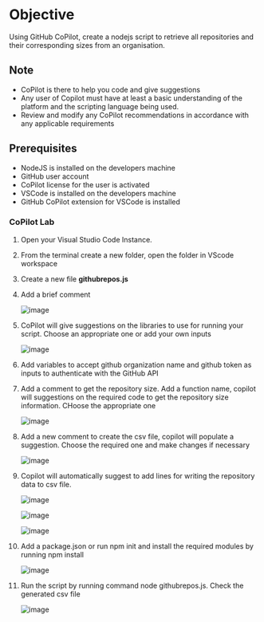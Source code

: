 # Objective

Using GitHub CoPilot, create a nodejs script to retrieve all repositories and their corresponding sizes from an organisation.

## Note

- CoPilot is there to help you code and give suggestions 
- Any user of Copilot must have at least a basic understanding of the platform and the scripting language being used.
- Review and modify any CoPilot recommendations in accordance with any applicable requirements

## Prerequisites

- NodeJS is installed on the developers machine
- GitHub user account
- CoPilot license for the user is activated 
- VSCode is installed on the developers machine
- GitHub CoPilot extension for VSCode is installed

### CoPilot Lab

1. Open your Visual Studio Code Instance.
2. From the terminal create a new folder, open the folder in VScode workspace
3. Create a new file **githubrepos.js**
4. Add a brief comment 

    ![image](https://user-images.githubusercontent.com/67369513/220420397-fbf161be-4ffc-472a-b522-23a47addbe51.png)

5. CoPilot will give suggestions on the libraries to use for running your script. Choose an appropriate one or add your own inputs

    ![image](https://user-images.githubusercontent.com/67369513/220421202-2f631ae8-7a6a-425b-9422-722ac04f8238.png)

6. Add variables to accept github organization name and github token as inputs to authenticate with the GitHub API

7. Add a comment to get the repository size. Add a function name, copilot will suggestions on the required code to get the repository size information. CHoose the appropriate one

    ![image](https://user-images.githubusercontent.com/67369513/220424608-09072c53-10c5-45fd-9d08-c4ab9713b10d.png)

8. Add a new comment to create the csv file, copilot will populate a suggestion. Choose the required one and make changes if necessary

    ![image](https://user-images.githubusercontent.com/67369513/220425309-ee284d39-69fe-4fd7-84be-525bbfa563fb.png)

9. Copilot will automatically suggest to add lines for writing the repository data to csv file. 

    ![image](https://user-images.githubusercontent.com/67369513/220426043-c4c41371-e403-438a-bd42-64758412593c.png)

    ![image](https://user-images.githubusercontent.com/67369513/220426227-a562fee7-2ac0-4402-9134-80777b416bf6.png)

    ![image](https://user-images.githubusercontent.com/67369513/220510839-8528bc80-529a-4a4b-8b30-99c90e3a7bf3.png)

10. Add a package.json or run npm init and install the required modules by running npm install

    ![image](https://user-images.githubusercontent.com/67369513/220511267-e2a4c262-3a54-4250-ad2f-dc46d36cce27.png)

11. Run the script by running command node githubrepos.js. Check the generated csv file
    
    ![image](https://user-images.githubusercontent.com/67369513/220512804-7a4d7812-c546-4d83-8840-3f174c214640.png)



